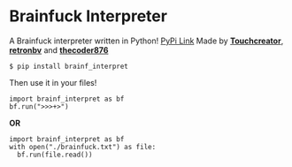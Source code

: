 # Brainfuck Interpreter
A Brainfuck interpreter written in Python!
[PyPi Link](https://pypi.org/project/brainf-interpret/)
Made by **[Touchcreator](https://repl.it/@Touchcreator)**, **[retronbv](https://repl.it/@retronbv)** and **[thecoder876](https://repl.it/@thecoder876)**

```shell
$ pip install brainf_interpret
```
Then use it in your files!
```python3
import brainf_interpret as bf
bf.run(">>>+>")
```
**OR**
```python3
import brainf_interpret as bf
with open("./brainfuck.txt") as file:
  bf.run(file.read())
```